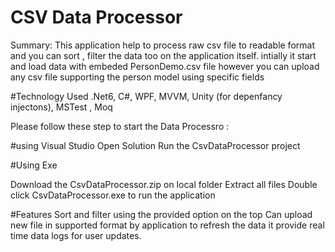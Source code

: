 # CSV Data Processor

Summary:
This application help to process raw csv file to readable format and you can sort , filter the data too on the application itself.
intially it start and load data with embeded PersonDemo.csv file however you can upload any csv file supporting the person model using specific fields 


#Technology Used
.Net6, C#, WPF, MVVM, Unity (for depenfancy injectons), MSTest , Moq

Please follow these step to start the Data Processro :

#using Visual Studio 
Open Solution
Run the CsvDataProcessor project


#Using Exe

Download the CsvDataProcessor.zip on local folder
Extract all files
Double click CsvDataProcessor.exe to run the application

#Features
Sort and filter using the provided option on the top 
Can upload new file in supported format by application to refresh the data
it provide real time data logs for user updates.

